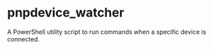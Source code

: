 # pnpdevice_watcher
A PowerShell utility script to run commands when a specific device is connected.
